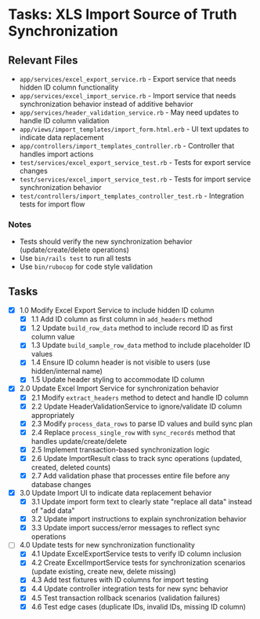 # Tasks: XLS Import Source of Truth Synchronization

## Relevant Files

- `app/services/excel_export_service.rb` - Export service that needs hidden ID column functionality
- `app/services/excel_import_service.rb` - Import service that needs synchronization behavior instead of additive behavior
- `app/services/header_validation_service.rb` - May need updates to handle ID column validation
- `app/views/import_templates/import_form.html.erb` - UI text updates to indicate data replacement
- `app/controllers/import_templates_controller.rb` - Controller that handles import actions
- `test/services/excel_export_service_test.rb` - Tests for export service changes
- `test/services/excel_import_service_test.rb` - Tests for import service synchronization behavior
- `test/controllers/import_templates_controller_test.rb` - Integration tests for import flow

### Notes

- Tests should verify the new synchronization behavior (update/create/delete operations)
- Use `bin/rails test` to run all tests
- Use `bin/rubocop` for code style validation

## Tasks

- [x] 1.0 Modify Excel Export Service to include hidden ID column
  - [x] 1.1 Add ID column as first column in `add_headers` method
  - [x] 1.2 Update `build_row_data` method to include record ID as first column value
  - [x] 1.3 Update `build_sample_row_data` method to include placeholder ID values
  - [x] 1.4 Ensure ID column header is not visible to users (use hidden/internal name)
  - [x] 1.5 Update header styling to accommodate ID column
  
- [x] 2.0 Update Excel Import Service for synchronization behavior
  - [x] 2.1 Modify `extract_headers` method to detect and handle ID column
  - [x] 2.2 Update HeaderValidationService to ignore/validate ID column appropriately  
  - [x] 2.3 Modify `process_data_rows` to parse ID values and build sync plan
  - [x] 2.4 Replace `process_single_row` with `sync_records` method that handles update/create/delete
  - [x] 2.5 Implement transaction-based synchronization logic
  - [x] 2.6 Update ImportResult class to track sync operations (updated, created, deleted counts)
  - [x] 2.7 Add validation phase that processes entire file before any database changes
  
- [x] 3.0 Update Import UI to indicate data replacement behavior  
  - [x] 3.1 Update import form text to clearly state "replace all data" instead of "add data"
  - [x] 3.2 Update import instructions to explain synchronization behavior
  - [x] 3.3 Update import success/error messages to reflect sync operations
  
- [ ] 4.0 Update tests for new synchronization functionality
  - [x] 4.1 Update ExcelExportService tests to verify ID column inclusion
  - [x] 4.2 Create ExcelImportService tests for synchronization scenarios (update existing, create new, delete missing)
  - [x] 4.3 Add test fixtures with ID columns for import testing
  - [x] 4.4 Update controller integration tests for new sync behavior
  - [x] 4.5 Test transaction rollback scenarios (validation failures)
  - [x] 4.6 Test edge cases (duplicate IDs, invalid IDs, missing ID column)